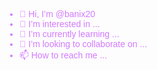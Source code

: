 - 👋 Hi, I’m @banix20
- 👀 I’m interested in ...
- 🌱 I’m currently learning ...
- 💞️ I’m looking to collaborate on ...
- 📫 How to reach me ...<!DOCTYPE html>
<html>
    <head>
        <meta charset="utf-8">
        <title>CSS inheritance</title>
        <style>
        body {
            font-family: sans-serif;
            color: rgb(211, 122, 255);
        }
        
        h2 {
            font-family: cursive;
            color: rgb(0, 232, 15);
        }  
        
        #rabbits-info-heading {
            background-color: purple;
        }
        
        p {
            color: rgb(191, 0, 255);
            font-family: "Helvetica", sans-serif;
        }
        
        #rabbits-info {
            color: purple;
            font-weight: bold;
            text-decoration: underline;
        }
        
        .song-lyrics {
            background-color: yellow;
            font-family: fantasy;
            font-size: 13px;
            font-style: italic;
            line-height: 1.5em;
            text-align: center;
        }
        
        a {
            text-decoration: none;
        }
        
        </style>
    </head>
    <body>

    <h1>All about rabbits!</h1>
    
    <h2 id="rabbits-info-heading">Basic info</h2>
    
    <p id="rabbits-info">Rabbits are little creatures with long ears and puffy tails, and they move their nose up and down in an adorable way. They eat the most orange vegetables in <em>our</em> world, and <strong>they reproduce more than any human <em>ever</em> has</strong>.</p>
    
    <p>Learn more on <a href="http://en.wikipedia.org/wiki/Rabbit">Wikipedia</a>.</p>
    
    <h2>Songs</h2>
    
    <p class="song-lyrics">Little Bunny Foo Foo, <br>
I don't want to see you <br>
scooping up the field mice <br>
and bopping them on the head!</p>
    
    <p class="song-lyrics">And down came the Good Fairy <br>
And she said <br>
"Little bunny Foo Foo <br>
I don't like you're attitude <br>
Scooping up the field mice <br>
And bopping 'em on the head" <br>
    </p>
    
    <p class="song-lyrics">I'll give you 3 chances. <br>
Then I'll turn you into a goon! <br>
The next day…</p>
    
    <img src="https://www.kasandbox.org/programming-images/animals/rabbit.png" alt="Rabbit with lop ears in barn" width="203"> 
    
    <h3>Why rabbits make great pets</h3>
    
    <ul>
        <li>They're furry!</li>
        <li>Great listeners!</li>
        <li>Eat all your leftover carrots!</li>
    </ul>
    
    <h3>Top 3 most famous rabbits</h3>
    
    <ol>
        <li>Bugs bunny</li>
        <li>Easter Bunny</li>
        <li>Thumper</li>
    </ol>
    
    
    </body>
</html>

<!---
banix20/banix20 is a ✨ special ✨ repository because its `README.md` (this file) appears on your GitHub profile.
You can click the Preview link to take a look at your changes.
--->
